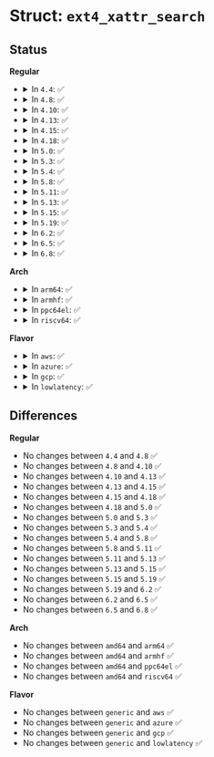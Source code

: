 # Struct: <code>ext4_xattr_search</code>

## Status
<b>Regular</b>
<ul>
<li>
<details>
<summary>In <code>4.4</code>: ✅</summary>

```c
struct ext4_xattr_search {
    struct ext4_xattr_entry *first;
    void *base;
    void *end;
    struct ext4_xattr_entry *here;
    int not_found;
};
```
</details>
</li>
<li>
<details>
<summary>In <code>4.8</code>: ✅</summary>

```c
struct ext4_xattr_search {
    struct ext4_xattr_entry *first;
    void *base;
    void *end;
    struct ext4_xattr_entry *here;
    int not_found;
};
```
</details>
</li>
<li>
<details>
<summary>In <code>4.10</code>: ✅</summary>

```c
struct ext4_xattr_search {
    struct ext4_xattr_entry *first;
    void *base;
    void *end;
    struct ext4_xattr_entry *here;
    int not_found;
};
```
</details>
</li>
<li>
<details>
<summary>In <code>4.13</code>: ✅</summary>

```c
struct ext4_xattr_search {
    struct ext4_xattr_entry *first;
    void *base;
    void *end;
    struct ext4_xattr_entry *here;
    int not_found;
};
```
</details>
</li>
<li>
<details>
<summary>In <code>4.15</code>: ✅</summary>

```c
struct ext4_xattr_search {
    struct ext4_xattr_entry *first;
    void *base;
    void *end;
    struct ext4_xattr_entry *here;
    int not_found;
};
```
</details>
</li>
<li>
<details>
<summary>In <code>4.18</code>: ✅</summary>

```c
struct ext4_xattr_search {
    struct ext4_xattr_entry *first;
    void *base;
    void *end;
    struct ext4_xattr_entry *here;
    int not_found;
};
```
</details>
</li>
<li>
<details>
<summary>In <code>5.0</code>: ✅</summary>

```c
struct ext4_xattr_search {
    struct ext4_xattr_entry *first;
    void *base;
    void *end;
    struct ext4_xattr_entry *here;
    int not_found;
};
```
</details>
</li>
<li>
<details>
<summary>In <code>5.3</code>: ✅</summary>

```c
struct ext4_xattr_search {
    struct ext4_xattr_entry *first;
    void *base;
    void *end;
    struct ext4_xattr_entry *here;
    int not_found;
};
```
</details>
</li>
<li>
<details>
<summary>In <code>5.4</code>: ✅</summary>

```c
struct ext4_xattr_search {
    struct ext4_xattr_entry *first;
    void *base;
    void *end;
    struct ext4_xattr_entry *here;
    int not_found;
};
```
</details>
</li>
<li>
<details>
<summary>In <code>5.8</code>: ✅</summary>

```c
struct ext4_xattr_search {
    struct ext4_xattr_entry *first;
    void *base;
    void *end;
    struct ext4_xattr_entry *here;
    int not_found;
};
```
</details>
</li>
<li>
<details>
<summary>In <code>5.11</code>: ✅</summary>

```c
struct ext4_xattr_search {
    struct ext4_xattr_entry *first;
    void *base;
    void *end;
    struct ext4_xattr_entry *here;
    int not_found;
};
```
</details>
</li>
<li>
<details>
<summary>In <code>5.13</code>: ✅</summary>

```c
struct ext4_xattr_search {
    struct ext4_xattr_entry *first;
    void *base;
    void *end;
    struct ext4_xattr_entry *here;
    int not_found;
};
```
</details>
</li>
<li>
<details>
<summary>In <code>5.15</code>: ✅</summary>

```c
struct ext4_xattr_search {
    struct ext4_xattr_entry *first;
    void *base;
    void *end;
    struct ext4_xattr_entry *here;
    int not_found;
};
```
</details>
</li>
<li>
<details>
<summary>In <code>5.19</code>: ✅</summary>

```c
struct ext4_xattr_search {
    struct ext4_xattr_entry *first;
    void *base;
    void *end;
    struct ext4_xattr_entry *here;
    int not_found;
};
```
</details>
</li>
<li>
<details>
<summary>In <code>6.2</code>: ✅</summary>

```c
struct ext4_xattr_search {
    struct ext4_xattr_entry *first;
    void *base;
    void *end;
    struct ext4_xattr_entry *here;
    int not_found;
};
```
</details>
</li>
<li>
<details>
<summary>In <code>6.5</code>: ✅</summary>

```c
struct ext4_xattr_search {
    struct ext4_xattr_entry *first;
    void *base;
    void *end;
    struct ext4_xattr_entry *here;
    int not_found;
};
```
</details>
</li>
<li>
<details>
<summary>In <code>6.8</code>: ✅</summary>

```c
struct ext4_xattr_search {
    struct ext4_xattr_entry *first;
    void *base;
    void *end;
    struct ext4_xattr_entry *here;
    int not_found;
};
```
</details>
</li>
</ul>
<b>Arch</b>
<ul>
<li>
<details>
<summary>In <code>arm64</code>: ✅</summary>

```c
struct ext4_xattr_search {
    struct ext4_xattr_entry *first;
    void *base;
    void *end;
    struct ext4_xattr_entry *here;
    int not_found;
};
```
</details>
</li>
<li>
<details>
<summary>In <code>armhf</code>: ✅</summary>

```c
struct ext4_xattr_search {
    struct ext4_xattr_entry *first;
    void *base;
    void *end;
    struct ext4_xattr_entry *here;
    int not_found;
};
```
</details>
</li>
<li>
<details>
<summary>In <code>ppc64el</code>: ✅</summary>

```c
struct ext4_xattr_search {
    struct ext4_xattr_entry *first;
    void *base;
    void *end;
    struct ext4_xattr_entry *here;
    int not_found;
};
```
</details>
</li>
<li>
<details>
<summary>In <code>riscv64</code>: ✅</summary>

```c
struct ext4_xattr_search {
    struct ext4_xattr_entry *first;
    void *base;
    void *end;
    struct ext4_xattr_entry *here;
    int not_found;
};
```
</details>
</li>
</ul>
<b>Flavor</b>
<ul>
<li>
<details>
<summary>In <code>aws</code>: ✅</summary>

```c
struct ext4_xattr_search {
    struct ext4_xattr_entry *first;
    void *base;
    void *end;
    struct ext4_xattr_entry *here;
    int not_found;
};
```
</details>
</li>
<li>
<details>
<summary>In <code>azure</code>: ✅</summary>

```c
struct ext4_xattr_search {
    struct ext4_xattr_entry *first;
    void *base;
    void *end;
    struct ext4_xattr_entry *here;
    int not_found;
};
```
</details>
</li>
<li>
<details>
<summary>In <code>gcp</code>: ✅</summary>

```c
struct ext4_xattr_search {
    struct ext4_xattr_entry *first;
    void *base;
    void *end;
    struct ext4_xattr_entry *here;
    int not_found;
};
```
</details>
</li>
<li>
<details>
<summary>In <code>lowlatency</code>: ✅</summary>

```c
struct ext4_xattr_search {
    struct ext4_xattr_entry *first;
    void *base;
    void *end;
    struct ext4_xattr_entry *here;
    int not_found;
};
```
</details>
</li>
</ul>

## Differences
<b>Regular</b>
<ul>
<li>
No changes between <code>4.4</code> and <code>4.8</code> ✅
</li>
<li>
No changes between <code>4.8</code> and <code>4.10</code> ✅
</li>
<li>
No changes between <code>4.10</code> and <code>4.13</code> ✅
</li>
<li>
No changes between <code>4.13</code> and <code>4.15</code> ✅
</li>
<li>
No changes between <code>4.15</code> and <code>4.18</code> ✅
</li>
<li>
No changes between <code>4.18</code> and <code>5.0</code> ✅
</li>
<li>
No changes between <code>5.0</code> and <code>5.3</code> ✅
</li>
<li>
No changes between <code>5.3</code> and <code>5.4</code> ✅
</li>
<li>
No changes between <code>5.4</code> and <code>5.8</code> ✅
</li>
<li>
No changes between <code>5.8</code> and <code>5.11</code> ✅
</li>
<li>
No changes between <code>5.11</code> and <code>5.13</code> ✅
</li>
<li>
No changes between <code>5.13</code> and <code>5.15</code> ✅
</li>
<li>
No changes between <code>5.15</code> and <code>5.19</code> ✅
</li>
<li>
No changes between <code>5.19</code> and <code>6.2</code> ✅
</li>
<li>
No changes between <code>6.2</code> and <code>6.5</code> ✅
</li>
<li>
No changes between <code>6.5</code> and <code>6.8</code> ✅
</li>
</ul>
<b>Arch</b>
<ul>
<li>
No changes between <code>amd64</code> and <code>arm64</code> ✅
</li>
<li>
No changes between <code>amd64</code> and <code>armhf</code> ✅
</li>
<li>
No changes between <code>amd64</code> and <code>ppc64el</code> ✅
</li>
<li>
No changes between <code>amd64</code> and <code>riscv64</code> ✅
</li>
</ul>
<b>Flavor</b>
<ul>
<li>
No changes between <code>generic</code> and <code>aws</code> ✅
</li>
<li>
No changes between <code>generic</code> and <code>azure</code> ✅
</li>
<li>
No changes between <code>generic</code> and <code>gcp</code> ✅
</li>
<li>
No changes between <code>generic</code> and <code>lowlatency</code> ✅
</li>
</ul>
